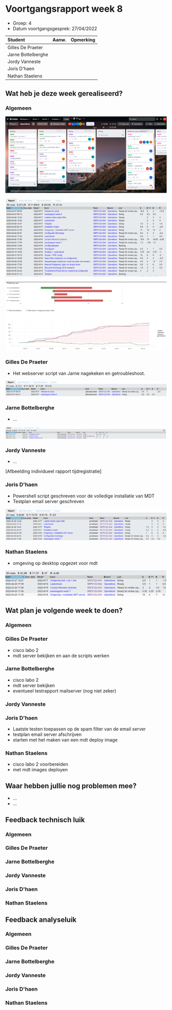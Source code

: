 # Voortgangsrapport week 8

- Groep: 4
- Datum voortgangsgesprek: 27/04/2022

| Student            | Aanw. | Opmerking |
| :----------------- | :---- | :-------- |
| Gilles De Praeter  |       |           |
| Jarne Bottelberghe |       |           |
| Jordy Vanneste     |       |           |
| Joris D'haen       |       |           |
| Nathan Staelens    |       |           |

## Wat heb je deze week gerealiseerd?

### Algemeen

![Kanban](./Images/Algemeen/W08_KanBan.PNG)

![Operations](./Images/Algemeen/W08_Operations.PNG)

![Report](./Images/Algemeen/W08_Report.PNG)

### Gilles De Praeter

- Het webserver script van Jarne nagekeken en getroubleshoot.

![Report Gilles](./Images/GillesDePraeter/W08_tijdGilles.PNG)

### Jarne Bottelberghe

- ...

![](./Images/JarneBottelberghe/W8TabelSpend.png)

### Jordy Vanneste

- ...

[Afbeelding individueel rapport tijdregistratie]

### Joris D'haen

- Powershell script geschreven voor de volledige installatie van MDT
- Testplan email server geschreven

![Report Joris](./Images/JorisDhaen/08/08.png)

### Nathan Staelens

- omgeving op desktop opgezet voor mdt

![Report Nathan](./Images/NathanStaelens/week8.png)

## Wat plan je volgende week te doen?

### Algemeen

### Gilles De Praeter

- cisco labo 2
- mdt server bekijken en aan de scripts werken

### Jarne Bottelberghe

- cisco labo 2
- mdt server bekijken 
- eventueel testrapport mailserver (nog niet zeker)

### Jordy Vanneste

### Joris D'haen

- Laatste testen toepassen op de spam filter van de email server
- testplan email server afschrijven
- starten met het maken van een mdt deploy image

### Nathan Staelens

- cisco labo 2 voorbereiden
- met mdt images deployen

## Waar hebben jullie nog problemen mee?

- ...
- ...

## Feedback technisch luik

### Algemeen

### Gilles De Praeter

### Jarne Bottelberghe

### Jordy Vanneste

### Joris D'haen

### Nathan Staelens

## Feedback analyseluik

### Algemeen

### Gilles De Praeter

### Jarne Bottelberghe

### Jordy Vanneste

### Joris D'haen

### Nathan Staelens
